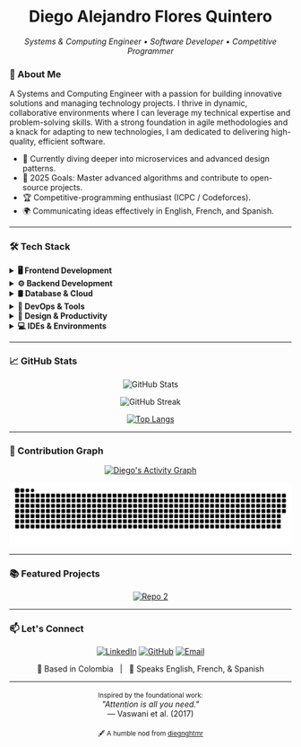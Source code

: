 <h1 align="center">Diego Alejandro Flores Quintero</h1>
<p align="center">
  <em>Systems & Computing Engineer • Software Developer • Competitive Programmer</em>
</p>

### 🚀 About Me

A Systems and Computing Engineer with a passion for building innovative solutions and managing technology projects. I thrive in dynamic, collaborative environments where I can leverage my technical expertise and problem-solving skills. With a strong foundation in agile methodologies and a knack for adapting to new technologies, I am dedicated to delivering high-quality, efficient software.

- 🔭 Currently diving deeper into microservices and advanced design patterns.  
- 🎯 2025 Goals: Master advanced algorithms and contribute to open-source projects.
- 🏆 Competitive-programming enthusiast (ICPC / Codeforces).  
- 🌍 Communicating ideas effectively in English, French, and Spanish.

---

### 🛠️ Tech Stack

<details>
<summary><b>🖥️ Frontend Development</b></summary>
<br>

![HTML5](https://img.shields.io/badge/HTML5-E34F26?style=for-the-badge&logo=html5&logoColor=white)
![CSS3](https://img.shields.io/badge/CSS3-1572B6?style=for-the-badge&logo=css3&logoColor=white)
![JavaScript](https://img.shields.io/badge/JavaScript-F7DF1E?style=for-the-badge&logo=javascript&logoColor=black)
![TypeScript](https://img.shields.io/badge/TypeScript-3178C6?style=for-the-badge&logo=typescript&logoColor=white)
![React](https://img.shields.io/badge/React-61DAFB?style=for-the-badge&logo=react&logoColor=black)
![Tailwind CSS](https://img.shields.io/badge/Tailwind%20CSS-38B2AC?style=for-the-badge&logo=tailwind-css&logoColor=white)
![Bootstrap](https://img.shields.io/badge/Bootstrap-7952B3?style=for-the-badge&logo=bootstrap&logoColor=white)

</details>

<details>
<summary><b>⚙️ Backend Development</b></summary>
<br>

![Java](https://img.shields.io/badge/Java-007396?style=for-the-badge&logo=openjdk&logoColor=white)
![Python](https://img.shields.io/badge/Python-3776AB?style=for-the-badge&logo=python&logoColor=white)
![Spring Boot](https://img.shields.io/badge/Spring%20Boot-6DB33F?style=for-the-badge&logo=springboot&logoColor=white)
![Node.js](https://img.shields.io/badge/Node.js-339933?style=for-the-badge&logo=node.js&logoColor=white)
![C++](https://img.shields.io/badge/C%2B%2B-00599C?style=for-the-badge&logo=c%2B%2B&logoColor=white)

</details>

<details>
<summary><b>🛢️ Database & Cloud</b></summary>
<br>

![MySQL](https://img.shields.io/badge/MySQL-4479A1?style=for-the-badge&logo=mysql&logoColor=white)
![PostgreSQL](https://img.shields.io/badge/PostgreSQL-336791?style=for-the-badge&logo=postgresql&logoColor=white)
![MongoDB](https://img.shields.io/badge/MongoDB-47A248?style=for-the-badge&logo=mongodb&logoColor=white)
![SQLite](https://img.shields.io/badge/SQLite-003B57?style=for-the-badge&logo=sqlite&logoColor=white)
![Firebase](https://img.shields.io/badge/Firebase-FFCA28?style=for-the-badge&logo=firebase&logoColor=black)
![Vercel](https://img.shields.io/badge/Vercel-000000?style=for-the-badge&logo=vercel&logoColor=white)
![Netlify](https://img.shields.io/badge/Netlify-00C7B7?style=for-the-badge&logo=netlify&logoColor=white)

</details>

<details>
<summary><b>🔧 DevOps & Tools</b></summary>
<br>

![Docker](https://img.shields.io/badge/Docker-2496ED?style=for-the-badge&logo=docker&logoColor=white)
![Kubernetes](https://img.shields.io/badge/Kubernetes-326CE5?style=for-the-badge&logo=kubernetes&logoColor=white)
![Git](https://img.shields.io/badge/Git-F05032?style=for-the-badge&logo=git&logoColor=white)
![GitHub Actions](https://img.shields.io/badge/GitHub%20Actions-2088FF?style=for-the-badge&logo=github-actions&logoColor=white)
![Postman](https://img.shields.io/badge/Postman-FF6C37?style=for-the-badge&logo=postman&logoColor=white)

</details>

<details>
<summary><b>🎨 Design & Productivity</b></summary>
<br>

![Figma](https://img.shields.io/badge/Figma-F24E1E?style=for-the-badge&logo=figma&logoColor=white)
![Penpot](https://img.shields.io/badge/Penpot-000000?style=for-the-badge&logo=penpot&logoColor=white)
![Lunacy](https://img.shields.io/badge/Lunacy-30B8FF?style=for-the-badge&logo=lunacy&logoColor=white)
![Notion](https://img.shields.io/badge/Notion-000000?style=for-the-badge&logo=notion&logoColor=white)
![Obsidian](https://img.shields.io/badge/Obsidian-483699?style=for-the-badge&logo=obsidian&logoColor=white)
![Jira](https://img.shields.io/badge/Jira-0052CC?style=for-the-badge&logo=jira&logoColor=white)
![Trello](https://img.shields.io/badge/Trello-0079BF?style=for-the-badge&logo=trello&logoColor=white)

</details>

<details>
<summary><b>💻 IDEs & Environments</b></summary>
<br>

![JetBrains IDEs](https://img.shields.io/badge/JetBrains_IDEs-000000?style=for-the-badge&logo=jetbrains&logoColor=white)
![VS Code](https://img.shields.io/badge/VS%20Code-007ACC?style=for-the-badge&logo=visualstudiocode&logoColor=white)
![VS Code Insiders](https://img.shields.io/badge/VS%20Code%20Insiders-37A65B?style=for-the-badge&logo=visualstudiocode&logoColor=white)
![Cursor](https://img.shields.io/badge/Cursor-1B1F23?style=for-the-badge)
![WinSurf](https://img.shields.io/badge/WinSurf-F9F3E9?style=for-the-badge)
![Trae](https://img.shields.io/badge/Trae-FF4A36?style=for-the-badge)
![CodeLLM](https://img.shields.io/badge/CodeLLM-8A2BE2?style=for-the-badge)

</details>

---

### 📈 GitHub Stats

<div align="center">

![GitHub Stats](https://github-readme-stats.vercel.app/api?username=diegnghtmr&show_icons=true&theme=tokyonight&hide_border=true&cache_seconds=3600)

![GitHub Streak](https://streak-stats.demolab.com/?user=diegnghtmr&theme=tokyonight&hide_border=true)

[![Top Langs](https://github-readme-stats-diegoafloresq-uqvirtualeds-projects.vercel.app/api/top-langs/?username=diegnghtmr&layout=compact&theme=tokyonight&hide_border=true&size_weight=0.5&count_weight=0.5)](https://github.com/diegnghtmr)

</div>

---

### 🐍 Contribution Graph

<p align="center">
  <a href="https://github.com/ashutosh00710/github-readme-activity-graph">
    <img alt="Diego's Activity Graph" src="https://github-readme-activity-graph.vercel.app/graph?username=diegnghtmr&bg_color=1a1b27&color=79d3c3&line=c792ea&point=ffc886&area=true&hide_border=true" />
  </a>
</p>

<p align="center">
  <img alt="snake gif" src="https://github.com/diegnghtmr/diegnghtmr/blob/output/github-snake-dark.svg" />
</p>

---

### 📚 Featured Projects

<div align="center">

[![Repo 2](https://github-readme-stats.vercel.app/api/pin/?username=diegnghtmr&repo=virtual-wallet&theme=tokyonight)](https://github.com/diegnghtmr/virtual-wallet)

</div>

---

### 📫 Let's Connect

<p align="center">
  <a href="https://www.linkedin.com/in/diego-alejandro-flores-quintero/" target="_blank"><img src="https://img.shields.io/badge/LinkedIn-0077B5?style=for-the-badge&logo=linkedin&logoColor=white" alt="LinkedIn"/></a>
  <a href="https://github.com/diegnghtmr" target="_blank"><img src="https://img.shields.io/badge/GitHub-100000?style=for-the-badge&logo=github&logoColor=white" alt="GitHub"/></a>
  <a href="mailto:floresquintero.da@gmail.com"><img src="https://img.shields.io/badge/Email-D14836?style=for-the-badge&logo=gmail&logoColor=white" alt="Email"/></a>
</p>

<p align="center">
  📍 Based in Colombia &nbsp; | &nbsp; 💬 Speaks English, French, & Spanish
</p>

<div align="center">
  <hr>
  <small>Inspired by the foundational work:</small><br>
  <i>"Attention is all you need."</i>
  <br>
  — Vaswani et al. (2017)
  <br><br>
  <small>🖋️ A humble nod from <a href="https://github.com/diegnghtmr">diegnghtmr</a></small>
</div>
